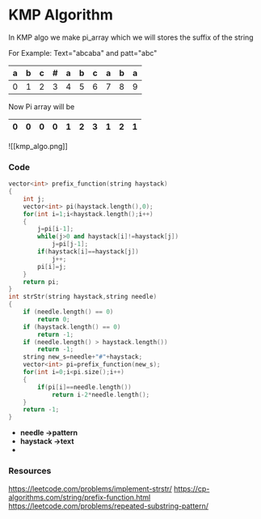 # KMP Algorithm


In KMP algo we make pi_array which we will stores the suffix of the string

For Example:
Text="abcaba" and patt="abc"

| a | b | c | #  | a  |b | c  | a  | b | a |
|---|---|---|---|---|---|---|---|---|---|
|  0 | 1  | 2  | 3  |4  | 5 | 6 | 7 |8  | 9 |

Now Pi array will be

|  0 | 0  | 0  | 0  | 1  | 2  | 3  | 1  | 2  | 1  |
|---|---|---|---|---|---|---|---|---|---|


![[kmp_algo.png]]

### Code

```C++
vector<int> prefix_function(string haystack)
{
    int j;
    vector<int> pi(haystack.length(),0);
    for(int i=1;i<haystack.length();i++)
    {
        j=pi[i-1];
        while(j>0 and haystack[i]!=haystack[j])
            j=pi[j-1];
        if(haystack[i]==haystack[j])
            j++;
        pi[i]=j;
    }
    return pi;
}    
int strStr(string haystack,string needle)
{
    if (needle.length() == 0)
        return 0;
    if (haystack.length() == 0)
        return -1;
    if (needle.length() > haystack.length())
        return -1;
    string new_s=needle+"#"+haystack;
    vector<int> pi=prefix_function(new_s);
    for(int i=0;i<pi.size();i++)
    {
        if(pi[i]==needle.length())
            return i-2*needle.length();
    }
    return -1;
}
```

* **needle ->pattern**
* **haystack ->text**
* 
### Resources


https://leetcode.com/problems/implement-strstr/
https://cp-algorithms.com/string/prefix-function.html
https://leetcode.com/problems/repeated-substring-pattern/